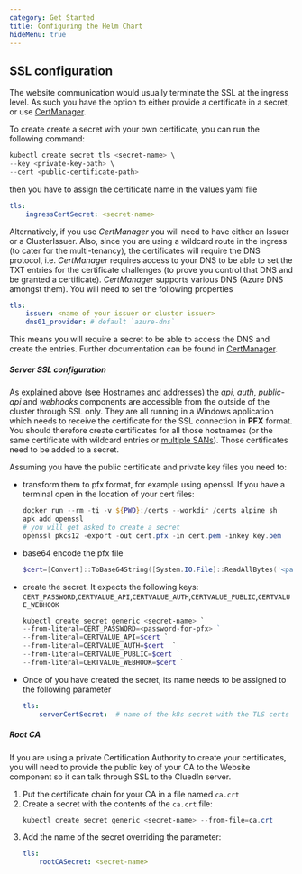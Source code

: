 ```yaml
---
category: Get Started
title: Configuring the Helm Chart
hideMenu: true
---
```


## SSL configuration

The website communication would usually terminate the SSL at the ingress level. As such you have the option to either provide a certificate in a secret, or use [CertManager](https://github.com/jetstack/cert-manager). 

To create create a secret with your own certificate, you can run the following command:

```powershell
kubectl create secret tls <secret-name> \
--key <private-key-path> \
--cert <public-certificate-path>
```
then you have to assign the certificate name in the values yaml file

```yaml
tls:
    ingressCertSecret: <secret-name>
```

Alternatively, if you use *CertManager* you will need to have either an Issuer or a ClusterIssuer. Also, since you are using a wildcard route in the ingress (to cater for the multi-tenancy), the certificates will require the DNS protocol, i.e. *CertManager* requires access to your DNS to be able to set the TXT entries for the certificate challenges (to prove you control that DNS and be granted a certificate). *CertManager* supports various DNS (Azure DNS amongst them). You will need to set the following properties

```yaml
tls:
    issuer: <name of your issuer or cluster issuer>
    dns01_provider: # default `azure-dns`
```
This means you will require a secret to be able to access the DNS and create the entries. Further documentation can be found in [CertManager](https://github.com/jetstack/cert-manager). 

##### Server SSL configuration
As explained above (see [Hostnames and addresses](#hostnames-and-addresses)) the *api*, *auth*, *public-api* and *webhooks* components are accessible from the outside of the cluster through SSL only. They are all running in a Windows application which needs to receive the certificate for the SSL connection in **PFX** format. You should therefore create certificates for all those hostnames (or the same certificate with wildcard entries or [multiple SANs](https://www.ssl.com/faqs/what-is-a-san-certificate/)). Those certificates need to be added to a secret.

Assuming you have the public certificate and private key files you need to:

- transform them to pfx format, for example using openssl. If you have a terminal open in the location of your cert files: 

    ```powershell
    docker run --rm -ti -v ${PWD}:/certs --workdir /certs alpine sh
    apk add openssl
    # you will get asked to create a secret 
    openssl pkcs12 -export -out cert.pfx -in cert.pem -inkey key.pem
    ```

- base64 encode the pfx file

    ```powershell
    $cert=[Convert]::ToBase64String([System.IO.File]::ReadAllBytes('<path-to-pfx>'))
    ```

- create the secret. It expects the following keys:  `CERT_PASSWORD`,`CERTVALUE_API`,`CERTVALUE_AUTH`,`CERTVALUE_PUBLIC`,`CERTVALUE_WEBHOOK` 

    ```powershell
    kubectl create secret generic <secret-name> `
    --from-literal=CERT_PASSWORD=<password-for-pfx> ` 
    --from-literal=CERTVALUE_API=$cert `
    --from-literal=CERTVALUE_AUTH=$cert  `
    --from-literal=CERTVALUE_PUBLIC=$cert ` 
    --from-literal=CERTVALUE_WEBHOOK=$cert `
    ```

- Once of you have created the secret, its name needs to be assigned to the following parameter

    ```yaml
    tls:
        serverCertSecret:  # name of the k8s secret with the TLS certs for the backend server. If Undefined it will use self-signed certificate
    ```

##### Root CA
If you are using a private Certification Authority to create your certificates, you will need to provide the public key of your CA to the Website component so it can talk through SSL to the CluedIn server.

1. Put the certificate chain for your CA in a file named `ca.crt`
1. Create a secret with the contents of the `ca.crt` file:
    ```Powershell
    kubectl create secret generic <secret-name> --from-file=ca.crt
    ```
1. Add the name of the secret overriding the parameter:
    ```yaml
    tls:
        rootCASecret: <secret-name>
    ```
